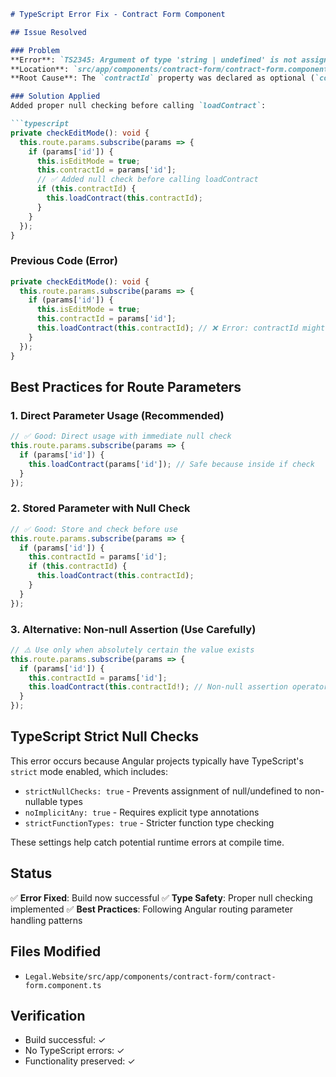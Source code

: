 ```markdown
# TypeScript Error Fix - Contract Form Component

## Issue Resolved

### Problem
**Error**: `TS2345: Argument of type 'string | undefined' is not assignable to parameter of type 'string'`
**Location**: `src/app/components/contract-form/contract-form.component.ts:47:26`
**Root Cause**: The `contractId` property was declared as optional (`contractId?: string`) but was being passed directly to `loadContract(id: string)` method without null checking.

### Solution Applied
Added proper null checking before calling `loadContract`:

```typescript
private checkEditMode(): void {
  this.route.params.subscribe(params => {
    if (params['id']) {
      this.isEditMode = true;
      this.contractId = params['id'];
      // ✅ Added null check before calling loadContract
      if (this.contractId) {
        this.loadContract(this.contractId);
      }
    }
  });
}
```

### Previous Code (Error)
```typescript
private checkEditMode(): void {
  this.route.params.subscribe(params => {
    if (params['id']) {
      this.isEditMode = true;
      this.contractId = params['id'];
      this.loadContract(this.contractId); // ❌ Error: contractId might be undefined
    }
  });
}
```

## Best Practices for Route Parameters

### 1. Direct Parameter Usage (Recommended)
```typescript
// ✅ Good: Direct usage with immediate null check
this.route.params.subscribe(params => {
  if (params['id']) {
    this.loadContract(params['id']); // Safe because inside if check
  }
});
```

### 2. Stored Parameter with Null Check
```typescript
// ✅ Good: Store and check before use
this.route.params.subscribe(params => {
  if (params['id']) {
    this.contractId = params['id'];
    if (this.contractId) {
      this.loadContract(this.contractId);
    }
  }
});
```

### 3. Alternative: Non-null Assertion (Use Carefully)
```typescript
// ⚠️ Use only when absolutely certain the value exists
this.route.params.subscribe(params => {
  if (params['id']) {
    this.contractId = params['id'];
    this.loadContract(this.contractId!); // Non-null assertion operator
  }
});
```

## TypeScript Strict Null Checks

This error occurs because Angular projects typically have TypeScript's `strict` mode enabled, which includes:
- `strictNullChecks: true` - Prevents assignment of null/undefined to non-nullable types
- `noImplicitAny: true` - Requires explicit type annotations
- `strictFunctionTypes: true` - Stricter function type checking

These settings help catch potential runtime errors at compile time.

## Status
✅ **Error Fixed**: Build now successful
✅ **Type Safety**: Proper null checking implemented
✅ **Best Practices**: Following Angular routing parameter handling patterns

## Files Modified
- `Legal.Website/src/app/components/contract-form/contract-form.component.ts`

## Verification
- Build successful: ✓
- No TypeScript errors: ✓
- Functionality preserved: ✓
```
